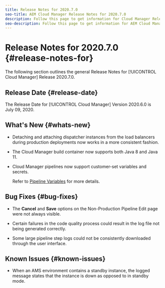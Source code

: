 ```yaml
---
title: Release Notes for 2020.7.0
seo-title: AEM Cloud Manager Release Notes for 2020.7.0
description: Follow this page to get information for Cloud Manager Release 2020.7.0
seo-description: Follow this page to get information for AEM Cloud Manager Release 2020.7.0
---
```

# Release Notes for 2020.7.0 {#release-notes-for}

The following section outlines the general Release Notes for [!UICONTROL Cloud Manager] Release 2020.7.0.

## Release Date {#release-date}

The Release Date for [!UICONTROL Cloud Manager] Version 2020.6.0 is July 09, 2020.

## What's New {#whats-new}

* Detaching and attaching dispatcher instances from the load balancers during production deployments now works in a more consistent fashion.

* The Cloud Manager build container now supports both Java 8 and Java 11. 

* Cloud Manager pipelines now support customer-set variables and secrets. 

   Refer to [Pipeline Variables](/help/using/create-an-application-project.md#pipeline-variables) for more details.

## Bug Fixes {#bug-fixes}

* The **Cancel** and **Save** options on the Non-Production Pipeline Edit page were not always visible.

* Certain failures in the code quality process could result in the log file not being generated correctly.

* Some large pipeline step logs could not be consistently downloaded through the user interface. 

## Known Issues {#known-issues}

* When an AMS environment contains a standby instance, the logged message states that the instance is down as opposed to in standby mode.
